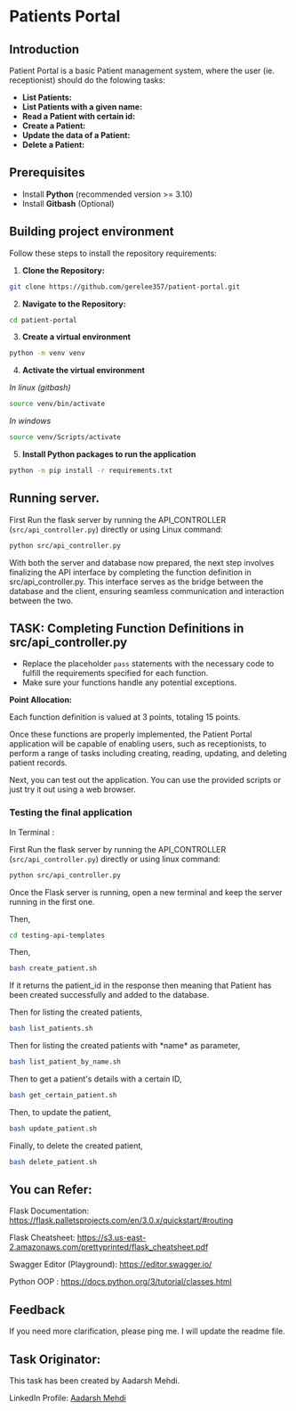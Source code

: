# Patients Portal

## Introduction

Patient Portal is a basic Patient management system, where the user (ie. receptionist) should do the folowing tasks:
- **List Patients:**
- **List Patients with a given name:**
- **Read a Patient with certain id:**
- **Create a Patient:**
- **Update the data of a Patient:**
- **Delete a Patient:**

## Prerequisites

- Install **Python** (recommended version >= 3.10)
- Install **Gitbash** (Optional)

## Building project environment

Follow these steps to install the repository requirements:

1. **Clone the Repository:**

```bash
git clone https://github.com/gerelee357/patient-portal.git
```

2. **Navigate to the Repository:**
```bash
cd patient-portal
```

3. **Create a virtual environment**
```bash
python -m venv venv
```

4. **Activate the virtual environment**

*In linux (gitbash)*

```bash
source venv/bin/activate
```

*In windows*
```bash
source venv/Scripts/activate
```

5. **Install Python packages to run the application**
```bash
python -m pip install -r requirements.txt
```

## Running server.
   
   First Run the flask server by running the API_CONTROLLER (`src/api_controller.py`) directly or using Linux command:
```bash
python src/api_controller.py
```

With both the server and database now prepared, the next step involves finalizing the API interface by completing the function definition in src/api_controller.py. This interface serves as the bridge between the database and the client, ensuring seamless communication and interaction between the two.  

## TASK: Completing Function Definitions in src/api_controller.py

- Replace the placeholder `pass` statements with the necessary code to fulfill the requirements specified for each function. 
- Make sure your functions handle any potential exceptions.

**Point Allocation:** 

Each function definition is valued at 3 points, totaling 15 points.

Once these functions are properly implemented, the Patient Portal application will be capable of enabling users, such as receptionists, to perform a range of tasks including creating, reading, updating, and deleting patient records.


Next, you can test out the application. You can use the provided scripts or just try it out using a web browser.

### Testing the final application

In Terminal :

First Run the flask server by running the API_CONTROLLER (`src/api_controller.py`) directly or using linux command:
```bash
python src/api_controller.py
```
Once the Flask server is running, open a new terminal and keep the server running in the first one.

Then,
```bash
cd testing-api-templates
```

Then,
```bash
bash create_patient.sh
```

If it returns the patient_id in the response then meaning that Patient has been created successfully and added to the database.

Then for listing the created patients,
```bash
bash list_patients.sh
```

Then for listing the created patients with \*name\* as parameter,
```bash
bash list_patient_by_name.sh
```

Then to get a patient's details with a certain ID,
```bash
bash get_certain_patient.sh
```

Then, to update the patient,
```bash
bash update_patient.sh
```

Finally, to delete the created patient,
```bash
bash delete_patient.sh
```


## You can Refer:

Flask Documentation: https://flask.palletsprojects.com/en/3.0.x/quickstart/#routing

Flask Cheatsheet: https://s3.us-east-2.amazonaws.com/prettyprinted/flask_cheatsheet.pdf

Swagger Editor (Playground): https://editor.swagger.io/

Python OOP : https://docs.python.org/3/tutorial/classes.html


## Feedback

If you need more clarification, please ping me. I will update the readme file.


## Task Originator:

This task has been created by Aadarsh Mehdi.

LinkedIn Profile: [Aadarsh Mehdi](https://www.linkedin.com/in/aadarsh-mehdi-73754b13b/)
